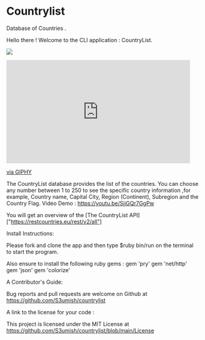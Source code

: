 # Countrylist

Database of Countries .

Hello there ! Welcome to the CLI application : CountryList.

![](https://media.giphy.com/media/FShTRZrj36Kqw9T1OK/giphy.gif")

<iframe src="https://giphy.com/embed/FShTRZrj36Kqw9T1OK" width="480" height="270" frameBorder="0" class="giphy-embed" allowFullScreen></iframe><p><a href="https://giphy.com/gifs/cli-app-FShTRZrj36Kqw9T1OK">via GIPHY</a></p>

The CountryList database provides the list of the countries.
You can choose any number between 1 to 250 to see the specific country information ,for example, Country name, Capital City, Region (Continent), Subregion and the Country Flag. 
Video Demo : https://youtu.be/SjiGQr7GgPw

You will get an overview of the [The CountryList API] ["https://restcountries.eu/rest/v2/all"]

Install Instructions:

Please fork and clone the app and then type $ruby bin/run on the terminal to start the program.

Also ensure to install the following ruby gems : 
gem 'pry'
gem 'net/http'
gem 'json'
gem 'colorize'


A Contributor's Guide:

Bug reports and pull requests are welcome on Github at https://github.com/S3umish/countrylist

A link to the license for your code :

This project is licensed under the MIT License at https://github.com/S3umish/countrylist/blob/main/License
